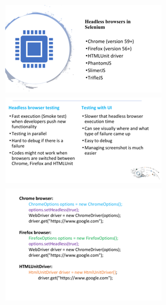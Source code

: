 ![img.png](img/headless/img.png)

![img_1.png](img/headless/img_1.png)

![img_2.png](img/headless/img_2.png)